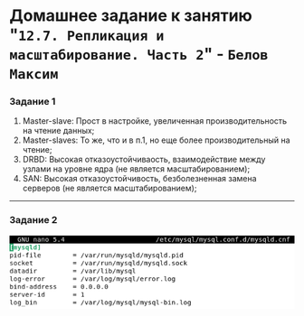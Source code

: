 # Домашнее задание к занятию "`12.7. Репликация и масштабирование. Часть 2`" - `Белов Максим`


### Задание 1

1. Master-slave: Прост в настройке, увеличенная производительность на чтение данных;
2. Master-slaves: То же, что и в п.1, но еще более производительный на чтение;
3. DRBD: Высокая отказоустойчиваость, взаимодействие между узлами на уровне ядра (не является масштабированием);
4. SAN: Высокая отказоустойчивость, безболезненная замена серверов (не является масштабированием);

---

### Задание 2

 
![alt text](https://github.com/Maxterx10/12-06-replica/blob/main/12-06-2-4.png)  
